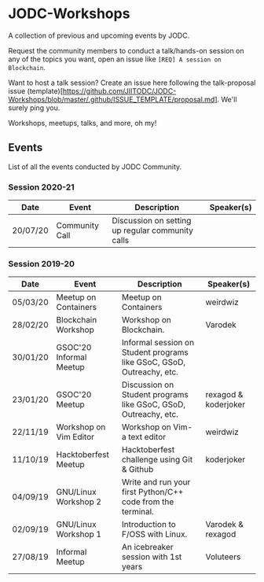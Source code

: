 # JODC-Workshops

A collection of previous and upcoming events by JODC.

Request the community members to conduct a talk/hands-on session on any of the topics you want, open an issue like `[REQ] A session on Blockchain`.

Want to host a talk session? Create an issue here following the talk-proposal issue (template)[https://github.com/JIITODC/JODC-Workshops/blob/master/.github/ISSUE_TEMPLATE/proposal.md]. We'll surely ping you.

Workshops, meetups, talks, and more, oh my!

## Events

List of all the events conducted by JODC Community.

### Session 2020-21

| Date      | Event                   | Description                                                           | Speaker(s)           |
|-----------|-------------------------|-----------------------------------------------------------------------|----------------------|
| 20/07/20  | Community Call          | Discussion on setting up regular community calls                      |                      |

### Session 2019-20

| Date      | Event                   | Description                                                           | Speaker(s)           |
|-----------|-------------------------|-----------------------------------------------------------------------|----------------------|
| 05/03/20  | Meetup on Containers    | Meetup on Containers                                                  | weirdwiz             |
| 28/02/20  | Blockchain Workshop     | Workshop on Blockchain.                                               | Varodek              |
| 30/01/20  | GSOC'20 Informal Meetup | Informal session on Student programs like GSoC, GSoD, Outreachy, etc. |                      |
| 23/01/20  | GSOC'20 Meetup          | Discussion on Student programs like GSoC, GSoD, Outreachy, etc.       | rexagod & koderjoker |
| 22/11/19  | Workshop on Vim Editor  | Workshop on Vim- a text editor                                        | weirdwiz             |
| 11/10/19  | Hacktoberfest Meetup    | Hacktoberfest challenge using Git & Github                            | koderjoker           |
| 04/09/19  | GNU/Linux Workshop 2    | Write and run your first Python/C++ code from the terminal.           |                      |
| 02/09/19  | GNU/Linux Workshop 1    | Introduction to F/OSS with Linux.                                     | Varodek & rexagod    |
| 27/08/19  | Informal Meetup         | An icebreaker session with 1st years                                  | Voluteers            |